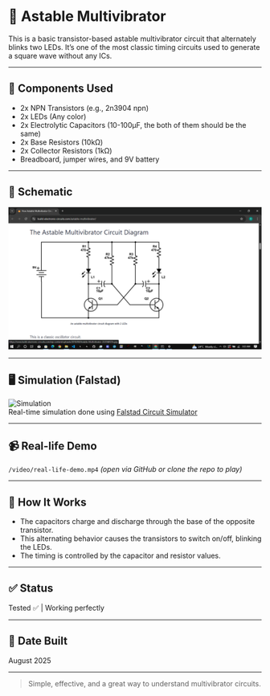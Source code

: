 # 🔁 Astable Multivibrator

This is a basic transistor-based astable multivibrator circuit that alternately blinks two LEDs. It’s one of the most classic timing circuits used to generate a square wave without any ICs.

---

## 🧰 Components Used
- 2x NPN Transistors (e.g., 2n3904 npn)
- 2x LEDs (Any color)
- 2x Electrolytic Capacitors (10-100µF, the both of them should be the same)
- 2x Base Resistors (10kΩ)
- 2x Collector Resistors (1kΩ)
- Breadboard, jumper wires, and 9V battery

---

## 📐 Schematic

![Schematic](./images/schematic.png)

---

## 🖥️ Simulation (Falstad)

![Simulation](./images/simulation.png)  
Real-time simulation done using [Falstad Circuit Simulator](https://falstad.com/circuit/)

---

## 📹 Real-life Demo

`/video/real-life-demo.mp4` *(open via GitHub or clone the repo to play)*

---

## 🧠 How It Works

- The capacitors charge and discharge through the base of the opposite transistor.
- This alternating behavior causes the transistors to switch on/off, blinking the LEDs.
- The timing is controlled by the capacitor and resistor values.

---

## ✅ Status
Tested ✅ | Working perfectly

---

## 📅 Date Built
August 2025

---

> Simple, effective, and a great way to understand multivibrator circuits.
